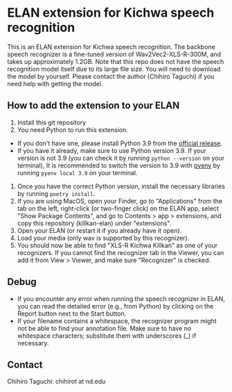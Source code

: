 # ELAN extension for Kichwa speech recognition
This is an ELAN extension for Kichwa speech recognition.
The backbone speech recognizer is a fine-tuned version of Wav2Vec2-XLS-R-300M, and takes up approximately 1.2GB.
Note that this repo does not have the speech recognition model itself due to its large file size.
You will need to download the model by yourself.
Please contact the author (Chihiro Taguchi) if you need help with getting the model.

## How to add the extension to your ELAN
1. Install this git repository
1. You need Python to run this extension.
  - If you don't have one, please install Python 3.9 from the [official release](https://www.python.org/downloads/).
  - If you have it already, make sure to use Python version 3.9. If your version is not 3.9 (you can check it by running `python --version` on your terminal), It is recommended to switch the version to 3.9 with [pyenv](https://github.com/pyenv/pyenv) by running `pyenv local 3.9` on your terminal.
1. Once you have the correct Python version, install the necessary libraries by running `poetry install`.
1. If you are using MacOS, open your Finder, go to "Applications" from the tab on the left, right-click (or two-finger click) on the ELAN app, select "Show Package Contents", and go to Contents > app > extensions, and copy this repository (killkan-elan) under "extensions".
1. Open your ELAN (or restart it if you already have it open).
1. Load your media (only wav is supported by this recognizer).
1. You should now be able to find "XLS-R Kichwa Killkan" as one of your recognizers. If you cannot find the recognizer tab in the Viewer, you can add it from View > Viewer, and make sure "Recognizer" is checked.

## Debug
- If you encounter any error when running the speech recognizer in ELAN, you can read the detailed error (e.g., from Python) by clicking on the Report button next to the Start button.
- If your filename contains a whitespace, the recognizer program might not be able to find your annotation file. Make sure to have no whitespace characters; substitute them with underscores (_) if necessary.

## Contact
Chihiro Taguchi: chihirot at nd.edu